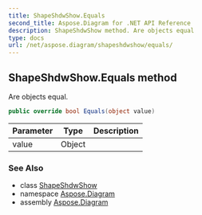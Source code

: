 ```yaml
---
title: ShapeShdwShow.Equals
second_title: Aspose.Diagram for .NET API Reference
description: ShapeShdwShow method. Are objects equal
type: docs
url: /net/aspose.diagram/shapeshdwshow/equals/
---
```

## ShapeShdwShow.Equals method

Are objects equal.

```csharp
public override bool Equals(object value)
```

| Parameter | Type | Description |
| --- | --- | --- |
| value | Object |  |

### See Also

* class [ShapeShdwShow](../)
* namespace [Aspose.Diagram](../../shapeshdwshow/)
* assembly [Aspose.Diagram](../../../)


